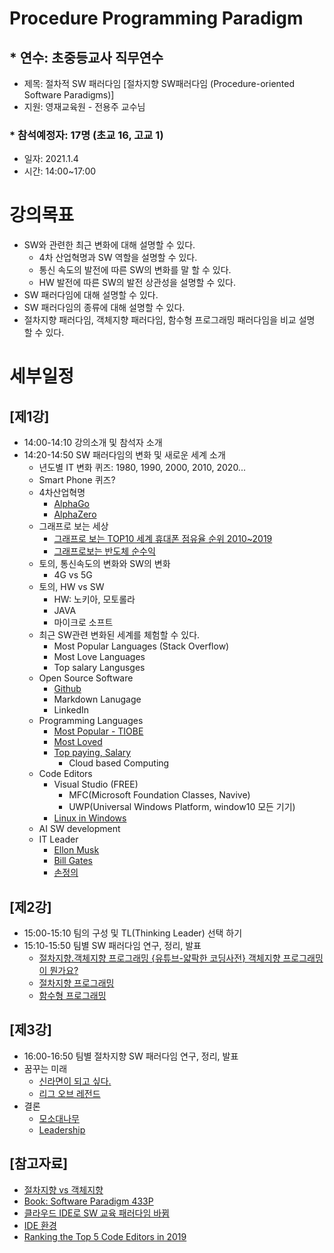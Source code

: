 # Procedure Programming Paradigm
## * 연수: 초중등교사 직무연수
* 제목: 절차적 SW 패러다임 [절차지향 SW패러다임 (Procedure-oriented Software Paradigms)]
* 지원: 영재교육원 - 전용주 교수님
### * 참석예정자: 17명 (초교 16, 고교 1)
* 일자:  2021.1.4
* 시간: 14:00~17:00

# 강의목표
* SW와 관련한 최근 변화에 대해 설명할 수 있다.
  * 4차 산업혁명과 SW 역할을 설명할 수 있다.
  * 통신 속도의 발전에 따른 SW의 변화를 말 할 수 있다.
  * HW 발전에 따른 SW의 발전 상관성을 설명할 수 있다.
* SW 패러다임에 대해 설명할 수 있다.
* SW 패러다임의 종류에 대해 설명할 수 있다.
* 절차지향 패러다임, 객체지향 패러다임, 함수형 프로그래밍 패러다임을 비교 설명 할 수 있다.

# 세부일정
## [제1강]
* 14:00-14:10 강의소개 및 참석자 소개
* 14:20-14:50 SW 패러다임의 변화 및 새로운 세계 소개
  * 년도별 IT 변화 퀴즈: 1980, 1990, 2000, 2010, 2020...
  * Smart Phone 퀴즈?
  * 4차산업혁명
    * [AlphaGo](https://www.google.com/search?q=%EC%95%8C%ED%8C%8C%EA%B3%A0%2C+%EC%9D%B4%EC%84%B8%EB%8F%8C+%EA%B5%AC%EA%B8%80%EC%A3%BC%EA%B0%80&oq=%EC%95%8C%ED%8C%8C%EA%B3%A0%2C+%EC%9D%B4%EC%84%B8%EB%8F%8C+%EA%B5%AC%EA%B8%80%EC%A3%BC%EA%B0%80&aqs=chrome..69i57.7793j0j8&sourceid=chrome&ie=UTF-8)
    * [AlphaZero](https://www.youtube.com/watch?v=ic3RfxD9zQE)
  * 그래프로 보는 세상
    * [그래프로 보는 TOP10 세계 휴대폰 점유율 순위 2010~2019](https://youtu.be/J0Maz5MHCaY)
    * [그래프로보는 반도체 순수익](https://youtu.be/54o87csdpSA)
  * 토의, 통신속도의 변화와 SW의 변화
    * 4G vs 5G
  * 토의, HW vs SW
    * HW: 노키아, 모토롤라
    * JAVA
    * 마이크로 소프트
  * 최근 SW관련 변화된 세계를 체험할 수 있다.
    * Most Popular Languages (Stack Overflow)
    * Most Love Languages
    * Top salary Langusges
  * Open Source Software
    - [Github](https://youtu.be/FXDjmsiv8fI)
    - Markdown Lanugage
    - LinkedIn 
  * Programming Languages 
    - [Most Popular - TIOBE](https://www.tiobe.com/tiobe-index/)
    - [Most Loved](https://insights.stackoverflow.com/survey/2019#most-loved-dreaded-and-wanted)
    - [Top paying, Salary](https://insights.stackoverflow.com/survey/2019#top-paying-technologies) 
      * Cloud based Computing
  * Code Editors
    - Visual Studio (FREE)
      * MFC(Microsoft Foundation Classes, Navive)
      * UWP(Universal Windows Platform, window10 모든 기기)
    - [Linux in Windows](https://docs.microsoft.com/ko-kr/windows/wsl/install-win10)
  * AI SW development
  * IT Leader
    - [Ellon Musk](https://cafe.naver.com/jcshim/1736)
    - [Bill Gates](https://cafe.naver.com/jcshim/1721)
    - [손정의](https://cafe.naver.com/jcshim/1577)

## [제2강]
* 15:00-15:10 팀의 구성 및 TL(Thinking Leader) 선택 하기
* 15:10-15:50 팀별 SW 패러다임 연구, 정리, 발표
  * [절차지향.객체지향 프로그래밍 {유튜브-얇팍한 코딩사전} 객체지향 프로그래밍이 뭔가요?](https://youtu.be/vrhIxBWSJ04)
  * [절차지향 프로그래밍](https://cafe.naver.com/jcshim/1872)
  * [함수형 프로그래밍](https://cafe.naver.com/jcshim/1871)

## [제3강]
* 16:00-16:50 팀별 절차지향 SW 패러다임 연구, 정리, 발표 
* 꿈꾸는 미래
  * [신라면이 되고 싶다.](https://youtu.be/9oYa6iGy8Qg)
  * [리그 오브 레전드](https://youtu.be/WloiWJVDf8Q)
* 결론
  * [모소대나무](https://cafe.naver.com/jcshim/1763)
  * [Leadership](https://youtu.be/yb796sRnkm0)
  

## [참고자료]
* [절차지향 vs 객체지향](https://brownbears.tistory.com/407)
* [Book: Software Paradigm 433P](http://read.pudn.com/downloads95/ebook/389146/(Wiley)%20Software%20Paradigms.pdf)
* [클라우드 IDE로 SW 교육 패러다임 바뀜](http://www.bloter.net/archives/247118)
* [IDE 환경](https://ko.wikipedia.org/wiki/%ED%86%B5%ED%95%A9_%EA%B0%9C%EB%B0%9C_%ED%99%98%EA%B2%BD)
* [Ranking the Top 5 Code Editors in 2019](https://www.software.com/src/ranking-the-top-5-code-editors-2019)
